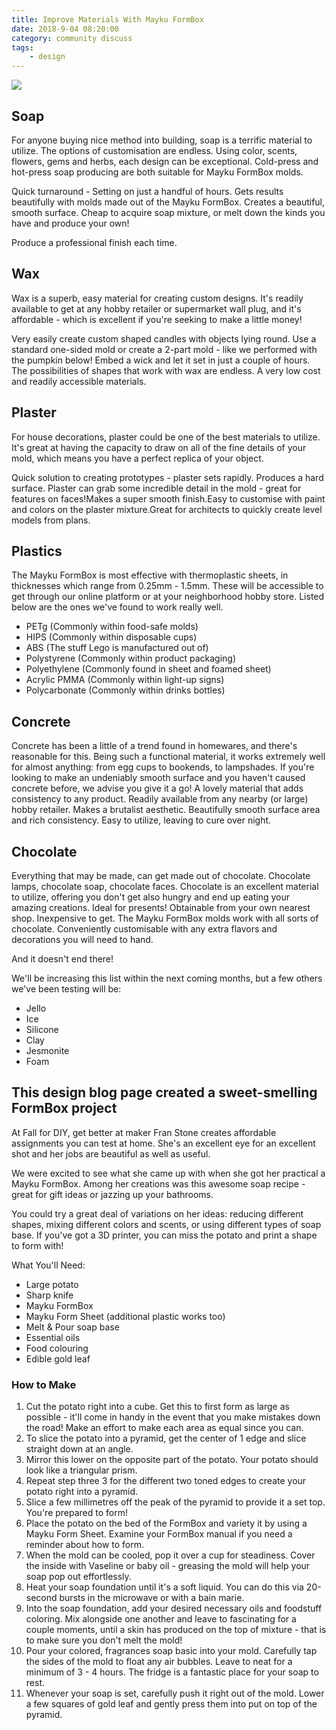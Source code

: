```yaml
---
title: Improve Materials With Mayku FormBox
date: 2018-9-04 08:20:00
category: community discuss
tags:
	- design
---
```


![](/images/5.jpg)

## Soap

For anyone buying nice method into building, soap is a terrific material to utilize. The options of customisation are endless. Using color, scents, flowers, gems and herbs, each design can be exceptional. Cold-press and hot-press soap producing are both suitable for Mayku FormBox molds.

<!-- more -->

Quick turnaround - Setting on just a handful of hours. Gets results beautifully with molds made out of the Mayku FormBox. Creates a beautiful, smooth surface. Cheap to acquire soap mixture, or melt down the kinds you have and produce your own!

Produce a professional finish each time.

## Wax

Wax is a superb, easy material for creating custom designs. It's readily available to get at any hobby retailer or supermarket wall plug, and it's affordable - which is excellent if you're seeking to make a little money!  

Very easily create custom shaped candles with objects lying round. Use a standard one-sided mold or create a 2-part mold - like we performed with the pumpkin below! Embed a wick and let it set in just a couple of hours. The possibilities of shapes that work with wax are endless. A very low cost and readily accessible materials.

## Plaster

For house decorations, plaster could be one of the best materials to utilize. It's great at having the capacity to draw on all of the fine details of your mold, which means you have a perfect replica of your object.  

Quick solution to creating prototypes - plaster sets rapidly. Produces a hard surface. Plaster can grab some incredible detail in the mold - great for features on faces!Makes a super smooth finish.Easy to customise with paint and colors on the plaster mixture.Great for architects to quickly create level models from plans.

## Plastics

The Mayku FormBox is most effective with thermoplastic sheets, in thicknesses which range from 0.25mm - 1.5mm. These will be accessible to get through our online platform or at your neighborhood hobby store. Listed below are the ones we've found to work really well.

 - PETg (Commonly within food-safe molds)
 - HIPS (Commonly within disposable cups)
 - ABS (The stuff Lego is manufactured out of)
 - Polystyrene (Commonly within product packaging)
 - Polyethylene (Commonly found in sheet and foamed sheet)
 - Acrylic PMMA (Commonly within light-up signs)
 - Polycarbonate (Commonly within drinks bottles)

## Concrete

Concrete has been a little of a trend found in homewares, and there's reasonable for this. Being such a functional material, it works extremely well for almost anything: from egg cups to bookends, to lampshades. If you're looking to make an undeniably smooth surface and you haven't caused concrete before, we advise you give it a go! A lovely material that adds consistency to any product. Readily available from any nearby (or large) hobby retailer. Makes a brutalist aesthetic. Beautifully smooth surface area and rich consistency. Easy to utilize, leaving to cure over night.

## Chocolate

Everything that may be made, can get made out of chocolate. Chocolate lamps, chocolate soap, chocolate faces. Chocolate is an excellent material to utilize, offering you don't get also hungry and end up eating your amazing creations. Ideal for presents! Obtainable from your own nearest shop. Inexpensive to get. The Mayku FormBox molds work with all sorts of chocolate. Conveniently customisable with any extra flavors and decorations you will need to hand.

And it doesn't end there!

We'll be increasing this list within the next coming months, but a few others we've been testing will be:

 - Jello
 - Ice
 - Silicone
 - Clay
 - Jesmonite
 - Foam

## This design blog page created a sweet-smelling FormBox project

At Fall for DIY, get better at maker Fran Stone creates affordable assignments you can test at home. She's an excellent eye for an excellent shot and her jobs are beautiful as well as useful.

We were excited to see what she came up with when she got her practical a Mayku FormBox. Among her creations was this awesome soap recipe - great for gift ideas or jazzing up your bathrooms.

You could try a great deal of variations on her ideas: reducing different shapes, mixing different colors and scents, or using different types of soap base. If you've got a 3D printer, you can miss the potato and print a shape to form with!

What You'll Need:

 - Large potato
 - Sharp knife
 - Mayku FormBox
 - Mayku Form Sheet (additional plastic works too)
 - Melt & Pour soap base
 - Essential oils
 - Food colouring
 - Edible gold leaf

### How to Make

1. Cut the potato right into a cube. Get this to first form as large as possible - it'll come in handy in the event that you make mistakes down the road! Make an effort to make each area as equal since you can.
2. To slice the potato into a pyramid, get the center of 1 edge and slice straight down at an angle.
3. Mirror this lower on the opposite part of the potato. Your potato should look like a triangular prism.
4. Repeat step three 3 for the different two toned edges to create your potato right into a pyramid.
5. Slice a few millimetres off the peak of the pyramid to provide it a set top. You're prepared to form!
6. Place the potato on the bed of the FormBox and variety it by using a Mayku Form Sheet. Examine your FormBox manual if you need a reminder about how to form.
7. When the mold can be cooled, pop it over a cup for steadiness. Cover the inside with Vaseline or baby oil - greasing the mold will help your soap pop out effortlessly.
8. Heat your soap foundation until it's a soft liquid. You can do this via 20-second bursts in the microwave or with a bain marie.
9. Into the soap foundation, add your desired necessary oils and foodstuff coloring. Mix alongside one another and leave to fascinating for a couple moments, until a skin has produced on the top of mixture - that is to make sure you don't melt the mold!
10. Pour your colored, fragrances soap basic into your mold. Carefully tap the sides of the mold to float any air bubbles. Leave to neat for a minimum of 3 - 4 hours. The fridge is a fantastic place for your soap to rest.
11.  Whenever your soap is set, carefully push it right out of the mold. Lower a few squares of gold leaf and gently press them into put on top of the pyramid.